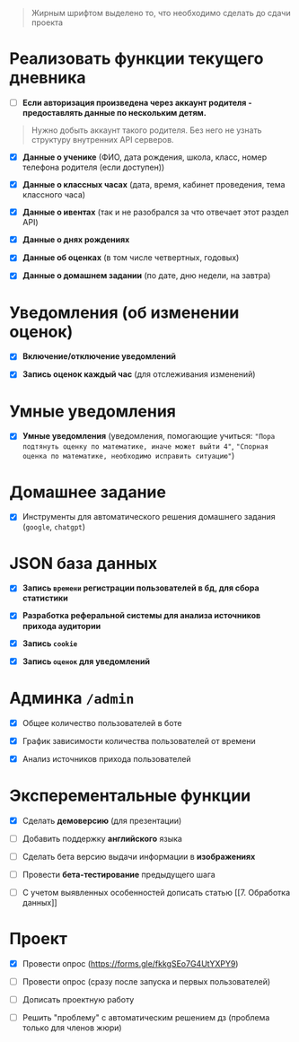 > Жирным шрифтом выделено то, что необходимо сделать до сдачи проекта

# Реализовать функции текущего дневника

- [ ] **Если авторизация произведена через аккаунт родителя - предоставлять данные по нескольким детям.**

> Нужно добыть аккаунт такого родителя.
> Без него не узнать структуру внутренних API серверов.

- [x] **Данные о ученике** (ФИО, дата рождения, школа, класс, номер телефона родителя (если доступен))

- [x] **Данные о классных часах** (дата, время, кабинет проведения, тема классного часа)

- [x] **Данные о ивентах** (так и не разобрался за что отвечает этот раздел API)

- [x] **Данные о днях рождениях**

- [x] **Данные об оценках** (в том числе четвертных, годовых)

- [x] **Данные о домашнем задании** (по дате, дню недели, на завтра)

# Уведомления (об изменении оценок)

- [x] **Включение/отключение уведомлений**

- [x] **Запись оценок каждый час** (для отслеживания изменений)

# Умные уведомления
	
- [x] **Умные уведомления** (уведомления, помогающие учиться: `"Пора подтянуть оценку по математике, иначе может выйти 4"`, `"Спорная оценка по математике, необходимо исправить ситуацию"`)

# Домашнее задание

- [x] Инструменты для автоматического решения домашнего задания (`google`, `chatgpt`)
	
# JSON база данных

- [x] **Запись `времени` регистрации пользователей в бд, для сбора статистики**

- [x] **Разработка реферальной системы для анализа источников прихода аудитории**

- [x] **Запись `cookie`**

- [x] **Запись `оценок` для уведомлений**


# Админка `/admin`

- [x] Общее количество пользователей в боте

- [x] График зависимости количества пользователей от времени

- [x] Анализ источников прихода пользователей

# Эксперементальные функции

- [x] Сделать **демоверсию** (для презентации)

- [ ] Добавить поддержку **английского** языка

- [ ] Сделать бета версию выдачи информации в **изображениях** 

- [ ] Провести **бета-тестирование** предыдущего шага

- [ ] С учетом выявленных особенностей дописать статью [[7. Обработка данных]]

# Проект

- [x] Провести опрос (https://forms.gle/fkkgSEo7G4UtYXPY9)

- [ ] Провести опрос (сразу после запуска и первых пользователей)

- [ ] Дописать проектную работу

- [ ] Решить "проблему" с автоматическим решением дз (проблема только для членов жюри)
